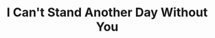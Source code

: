 ---
title: I Can't Stand Another Day Without You
year: 2006-01-01
writer: Robby Valentine
composer: Robby Valentine
---